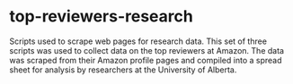 # top-reviewers-research
Scripts used to scrape web pages for research data.
This set of three scripts was used to collect data on the top reviewers at Amazon. 
The data was scraped from their Amazon profile pages and compiled into a spread sheet for 
analysis by researchers at the University of Alberta.

